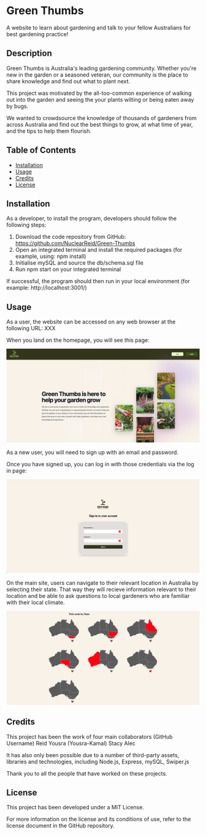 # Green Thumbs
A website to learn about gardening and talk to your fellow Australians for best gardening practice! 

## Description

Green Thumbs is Australia's leading gardening community. Whether you're new in the garden or a seasoned veteran, our community is the place to share knowledge and find out what to plant next. 

This project was motivated by the all-too-common experience of walking out into the garden and seeing the your plants wilting or being eaten away by bugs. 

We wanted to crowdsource the knowledge of thousands of gardeners from across Australia and find out the best things to grow, at what time of year, and the tips to help them flourish. 

## Table of Contents 

- [Installation](#installation)
- [Usage](#usage)
- [Credits](#credits)
- [License](#license)

## Installation

As a developer, to install the program, developers should follow the following steps:
1. Download the code repository from GitHub: https://github.com/NuclearReid/Green-Thumbs
2. Open an integrated terminal and install the required packages (for example, using: npm install)
3. Initialise mySQL and source the db/schema.sql file
4. Run npm start on your integrated terminal

If successful, the program should then run in your local environment (for example: http://localhost:3001/)


## Usage

As a user, the website can be accessed on any web browser at the following URL: XXX

When you land on the homepage, you will see this page:

![alt text](./public/images/Screenshot-LandingPage.png)

As a new user, you will need to sign up with an email and password. 

Once you have signed up, you can log in with those credentials via the log in page:

![alt text](./public/images/Screenshot-SignInPage.png)

On the main site, users can navigate to their relevant location in Australia by selecting their state. That way they will recieve information relevant to their location and be able to ask questions to local gardeners who are familiar with their local climate. 

![alt text](./public/images/Screenshot-StateSelect.png)

## Credits

This project has been the work of four main collaborators (GitHub Username)
Reid
Yousra (Yousra-Kamal)
Stacy
Alec  

It has also only been possible due to a number of third-party assets, libraries and technologies, including Node.js, Express, mySQL, Swiper.js

Thank you to all the people that have worked on these projects. 

## License

This project has been developed under a MIT License. 

For more information on the license and its conditions of use, refer to the license document in the GitHub repository.